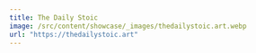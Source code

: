 ```yaml
---
title: The Daily Stoic
image: /src/content/showcase/_images/thedailystoic.art.webp
url: "https://thedailystoic.art"
---
```

